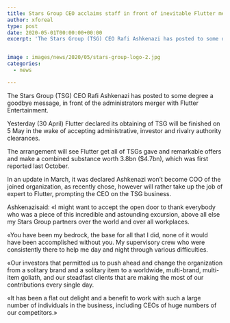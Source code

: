 ```yaml
---
title: Stars Group CEO acclaims staff in front of inevitable Flutter merger
author: xforeal 
type: post
date: 2020-05-01T00:00:00+00:00
excerpt: 'The Stars Group (TSG) CEO Rafi Ashkenazi has posted to some degree a goodbye message, in front of the administrators merger with Flutter Entertainment '


image : images/news/2020/05/stars-group-logo-2.jpg
categories:
  - news

---
```

The Stars Group (TSG) CEO Rafi Ashkenazi has posted to some degree a goodbye message, in front of the administrators merger with Flutter Entertainment. 

Yesterday (30 April) Flutter declared its obtaining of TSG will be finished on 5 May in the wake of accepting administrative, investor and rivalry authority clearances. 

The arrangement will see Flutter get all of TSGs gave and remarkable offers and make a combined substance worth 3.8bn ($4.7bn), which was first reported last October. 

In an update in March, it was declared Ashkenazi won&#8217;t become COO of the joined organization, as recently chose, however will rather take up the job of expert to Flutter, prompting the CEO on the TSG business. 

Ashkenazisaid: &#171;I might want to accept the open door to thank everybody who was a piece of this incredible and astounding excursion, above all else my Stars Group partners over the world and over all workplaces. 

&#171;You have been my bedrock, the base for all that I did, none of it would have been accomplished without you. My supervisory crew who were consistently there to help me day and night through various difficulties. 

&#171;Our investors that permitted us to push ahead and change the organization from a solitary brand and a solitary item to a worldwide, multi-brand, multi-item goliath, and our steadfast clients that are making the most of our contributions every single day. 

&#171;It has been a flat out delight and a benefit to work with such a large number of individuals in the business, including CEOs of huge numbers of our competitors.&#187;